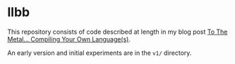 # llbb

This repository consists of code described at length in my blog post
[To The Metal... Compiling Your Own
Language(s)](http://johnj.com/posts/to-the-metal/).

An early version and initial experiments are in the `v1/` directory.
